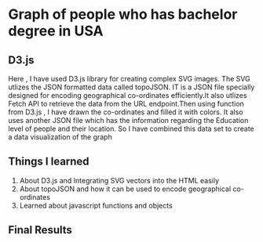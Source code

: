 # Graph of people who has bachelor degree in USA #

## D3.js ##
Here , I have used D3.js library for creating complex SVG images. The SVG utlizes the JSON formatted data called topoJSON. IT is a JSON file specially designed
for encoding geographical co-ordinates efficiently.It also utlizes Fetch API to retrieve the data from the URL endpoint.Then using function from D3.js , I have drawn the co-ordinates and filled it with colors.
It also uses another JSON file which has the information regarding the Education level of people and their location. So I have combined this data set to create 
a data visualization of the graph 


## Things I learned ##
1. About D3.js and Integrating SVG vectors into the HTML easily
2. About topoJSON and how it can be used to encode geographical co-ordinates
3. Learned about javascript functions and objects



## Final Results ##
